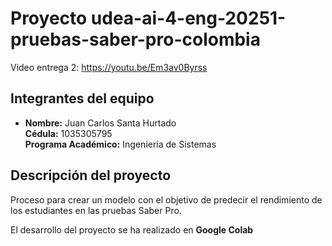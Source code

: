 # Proyecto udea-ai-4-eng-20251-pruebas-saber-pro-colombia

Video entrega 2: https://youtu.be/Em3av0Byrss

## Integrantes del equipo

- **Nombre:** Juan Carlos Santa Hurtado  
  **Cédula:** 1035305795  
  **Programa Académico:** Ingeniería de Sistemas

## Descripción del proyecto

Proceso para crear un modelo con el objetivo de predecir el rendimiento de los estudiantes en las pruebas Saber Pro.

El desarrollo del proyecto se ha realizado en **Google Colab**
